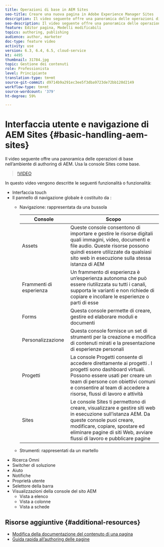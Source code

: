 ```yaml
---
title: Operazioni di base in AEM Sites
seo-title: Creare una nuova pagina in Adobe Experience Manager Sites
description: Il video seguente offre una panoramica delle operazioni di base nell’ambiente di authoring di AEM. Usa la console Sites come base.
seo-description: Il video seguente offre una panoramica delle operazioni di base nell’ambiente di authoring di AEM. Usa la console Sites come base.
feature: Editor pagina, Modelli modificabili
topics: authoring, publishing
audience: author, marketer
doc-type: feature video
activity: use
version: 6.3, 6.4, 6.5, cloud-service
kt: 4495
thumbnail: 31784.jpg
topic: Gestione dei contenuti
role: Professionista
level: Principiante
translation-type: tm+mt
source-git-commit: d9714b9a291ec3ee5f3dba9723de72bb120d2149
workflow-type: tm+mt
source-wordcount: '379'
ht-degree: 59%

---
```



# Interfaccia utente e navigazione di AEM Sites {#basic-handling-aem-sites}

Il video seguente offre una panoramica delle operazioni di base nell’ambiente di authoring di AEM. Usa la console Sites come base.

>[!VIDEO](https://video.tv.adobe.com/v/31784?quality=12&learn=on)

In questo video vengono descritte le seguenti funzionalità o funzionalità:

* Interfaccia touch
* Il pannello di navigazione globale è costituito da :
   * Navigazione: rappresentata da una bussola 

      | Console | Scopo |
      |---|---|
      | Assets | Queste console consentono di importare e gestire le risorse digitali quali immagini, video, documenti e file audio. Queste risorse possono quindi essere utilizzate da qualsiasi sito web in esecuzione sulla stessa istanza di AEM | Communities | Questa console permette di creare e gestire siti di community a scopo di coinvolgimento e abilitazione degli utenti | Commerce | Questa console consente di gestire prodotti, cataloghi di prodotti e ordini relativi ai siti Commerce |
      | Frammenti di esperienza | Un frammento di esperienza è un’esperienza autonoma che può essere riutilizzata su tutti i canali, supporta le varianti e non richiede di copiare e incollare le esperienze o parti di esse |
      | Forms | Questa console permette di creare, gestire ed elaborare moduli e documenti |
      | Personalizzazione | Questa console fornisce un set di strumenti per la creazione e modifica di contenuti mirati e la presentazione di esperienze personali |
      | Progetti | La console Progetti consente di accedere direttamente ai progetti . I progetti sono dashboard virtuali. Possono essere usati per creare un team di persone con obiettivi comuni e consentire al team di accedere a risorse, flussi di lavoro e attività |
      | Sites | Le console Sites ti permettono di creare, visualizzare e gestire siti web in esecuzione sull’istanza AEM. Da queste console puoi creare, modificare, copiare, spostare ed eliminare pagine di siti Web, avviare flussi di lavoro e pubblicare pagine |

   * Strumenti: rappresentati da un martello
* Ricerca Omni
* Switcher di soluzione
* Aiuto
* Notifiche
* Proprietà utente
* Selettore della barra
* Visualizzazioni della console del sito AEM
   * Vista a elenco 
   * Vista a colonne
   * Vista a schede






## Risorse aggiuntive {#additional-resources}

* [Modifica della documentazione del contenuto di una pagina](https://docs.adobe.com/content/help/en/experience-manager-cloud-service/sites/authoring/fundamentals/editing-content.html)
* [Guida rapida all’authoring delle pagine](https://docs.adobe.com/content/help/en/experience-manager-cloud-service/sites/authoring/getting-started/quick-start.html)
